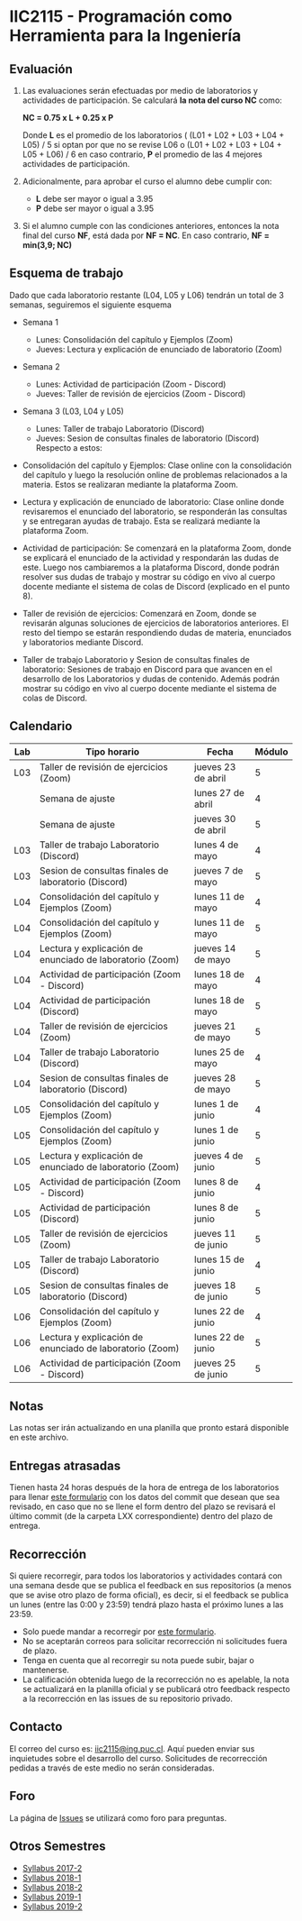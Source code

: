 
# IIC2115 - Programación como Herramienta para la Ingeniería


## Evaluación

1. Las evaluaciones serán efectuadas por medio de laboratorios y actividades de participación. Se calculará **la nota del curso NC** como:

    **NC = 0.75 x L + 0.25 x P**

    Donde **L** es el promedio de los laboratorios ( (L01 + L02 + L03 + L04 + L05) / 5 si optan por que no se revise L06 o (L01 + L02 + L03 + L04 + L05 + L06) / 6 en caso contrario, **P** el promedio de las 4 mejores actividades de participación.

1.  Adicionalmente, para aprobar el curso el alumno debe cumplir con:
    - **L** debe ser mayor o igual a 3.95
    - **P** debe ser mayor o igual a 3.95
1. Si el alumno cumple con las condiciones anteriores, entonces la nota final del curso **NF**, está dada por **NF = NC**. En caso contrario, **NF = min(3,9; NC)**

## Esquema de trabajo
Dado que cada laboratorio restante (L04, L05 y L06) tendrán un total de 3 semanas, seguiremos el siguiente esquema

* Semana 1
  - Lunes: Consolidación del capítulo y Ejemplos (Zoom)
  - Jueves: Lectura y explicación de enunciado de laboratorio (Zoom)
* Semana 2
  - Lunes: Actividad de participación (Zoom - Discord)
  - Jueves: Taller de revisión de ejercicios (Zoom - Discord)
* Semana 3 (L03, L04 y L05)
  - Lunes: Taller de trabajo Laboratorio (Discord)
  - Jueves: Sesion de consultas finales de laboratorio (Discord)
Respecto a estos:

* Consolidación del capítulo y Ejemplos: 
Clase online con la consolidación del capítulo y luego la resolución online de problemas relacionados a la materia. Estos se realizaran mediante la plataforma Zoom.

* Lectura y explicación de enunciado de laboratorio: 
Clase online donde revisaremos el enunciado del laboratorio, se responderán las consultas y se entregaran ayudas de trabajo. Esta se realizará mediante la plataforma Zoom.

* Actividad de participación: 
Se comenzará en la plataforma Zoom, donde se explicará el enunciado de la actividad y respondarán las dudas de este. Luego nos cambiaremos a la plataforma Discord, donde podrán resolver sus dudas de trabajo y mostrar su código en vivo al cuerpo docente mediante el sistema de colas de Discord (explicado en el punto 8).

* Taller de revisión de ejercicios: 
Comenzará en Zoom, donde se revisarán algunas soluciones de ejercicios de laboratorios anteriores. El resto del tiempo se estarán respondiendo dudas de materia, enunciados y laboratorios mediante Discord.

* Taller de trabajo Laboratorio y Sesion de consultas finales de laboratorio: 
Sesiones de trabajo en Discord para que avancen en el desarrollo de los Laboratorios y dudas de contenido. Además podrán mostrar su código en vivo al cuerpo docente mediante el sistema de colas de Discord.

## Calendario 
| Lab |	Tipo horario |	Fecha |	Módulo |
| -------------- | ---------------- | ----------------- | ---------- |
|L03	|Taller de revisión de ejercicios (Zoom)	|jueves 23 de abril|	5
||Semana de ajuste|	lunes 27 de abril|	4|
||	Semana de ajuste|	jueves 30 de abril|	5
|L03	|Taller de trabajo Laboratorio (Discord)|	lunes 4 de mayo|	4|
|L03|	Sesion de consultas finales de laboratorio (Discord)|	jueves 7 de mayo|	5
L04	|Consolidación del capítulo y Ejemplos (Zoom)|	lunes 11 de mayo|	4
L04	|	Consolidación del capítulo y Ejemplos (Zoom)|	lunes 11 de mayo|	5
L04	|	Lectura y explicación de enunciado de laboratorio (Zoom)|	jueves 14 de mayo|	5
L04	|	Actividad de participación (Zoom - Discord)|lunes 18 de mayo|	4
L04	|	Actividad de participación (Discord)|lunes 18 de mayo|	5
L04	|	Taller de revisión de ejercicios (Zoom)|	jueves 21 de mayo|	5
L04	|	Taller de trabajo Laboratorio (Discord)	|lunes 25 de mayo|	4
L04	|	Sesion de consultas finales de laboratorio (Discord)|	jueves 28 de mayo|	5
L05 |	Consolidación del capítulo y Ejemplos (Zoom)|	lunes 1 de junio|	4
L05 |	Consolidación del capítulo y Ejemplos (Zoom)|	lunes 1 de junio|	5
L05 |	Lectura y explicación de enunciado de laboratorio (Zoom)|	jueves 4 de junio|	5
L05 |	Actividad de participación (Zoom - Discord)|	lunes 8 de junio|	4
L05 |	Actividad de participación (Discord)|	lunes 8 de junio|	5
L05 |	Taller de revisión de ejercicios (Zoom)|	jueves 11 de junio|	5
L05 |	Taller de trabajo Laboratorio (Discord)	|lunes 15 de junio|	4
L05 |	Sesion de consultas finales de laboratorio (Discord)|	jueves 18 de junio|	5
L06	| Consolidación del capítulo y Ejemplos (Zoom)|	lunes 22 de junio|	4
L06	|	Lectura y explicación de enunciado de laboratorio (Zoom)|	lunes 22 de junio	|5
L06	|	Actividad de participación (Zoom - Discord)|	jueves 25 de junio|	5

## Notas
Las notas ser irán actualizando en una planilla que pronto estará disponible en este archivo.

## Entregas atrasadas
Tienen hasta 24 horas después de la hora de entrega de los laboratorios para llenar [este formulario](https://docs.google.com/forms/d/1no0BQIlv5ET1iAvhJAw8lqec1CX-VE6IQz71t4CQyr0/edit) con los datos del commit que desean que sea revisado, en caso que no se llene el form dentro del plazo se revisará el último commit (de la carpeta LXX correspondiente) dentro del plazo de entrega.

## Recorrección

Si quiere recorregir, para todos los laboratorios y actividades contará con una semana desde que se publica el feedback en sus repositorios (a menos que se avise otro plazo de forma oficial), es decir, si el feedback se publica un lunes (entre las 0:00 y 23:59) tendrá plazo hasta el próximo lunes a las 23:59.
* Solo puede mandar a recorregir por [este formulario](https://docs.google.com/forms/d/1i1peDx2b5F5CyQd5SGgA2eaBBxkE0_3KXkbeJtPdbJg).
* No se aceptarán correos para solicitar recorrección ni solicitudes fuera de plazo.
* Tenga en cuenta que al recorregir su nota puede subir, bajar o mantenerse.
* La calificación obtenida luego de la recorrección no es apelable, la nota se actualizará en la planilla oficial y se publicará otro feedback respecto a la recorrección en las issues de su repositorio privado.

## Contacto

El correo del curso es: iic2115@ing.puc.cl. Aquí pueden enviar sus inquietudes sobre el desarrollo del curso. Solicitudes de recorrección pedidas a través de este medio no serán consideradas.

## Foro

La página de [Issues](../../issues) se utilizará como foro para preguntas.

## Otros Semestres

* [Syllabus 2017-2](https://github.com/IIC2115/Syllabus-2017-2)
* [Syllabus 2018-1](https://github.com/IIC2115/Syllabus-2018-1)
* [Syllabus 2018-2](https://github.com/IIC2115/Syllabus-2018-2)
* [Syllabus 2019-1](https://github.com/IIC2115/Syllabus-2019-1)
* [Syllabus 2019-2](https://github.com/IIC2115/Syllabus-2019-2)
